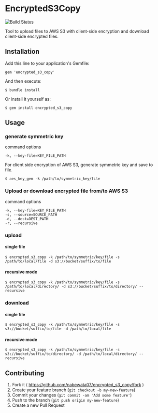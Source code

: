 # EncryptedS3Copy
[![Build Status](https://travis-ci.org/nabewata07/encrypted_s3_copy.svg?branch=master)](https://travis-ci.org/nabewata07/encrypted_s3_copy)

Tool to upload files to AWS S3 with client-side encryption and download client-side encrypted files.

## Installation

Add this line to your application's Gemfile:

    gem 'encrypted_s3_copy'

And then execute:

    $ bundle install

Or install it yourself as:

    $ gem install encrypted_s3_copy

## Usage

### generate symmetric key
command options

    -k, --key-file=KEY_FILE_PATH

For client side encryption of AWS S3, generate symmetric key and save to file.

    $ aes_key_gen -k /path/to/symmetric_key/file

### Upload or download encrypted file from/to AWS S3

command options

    -k, --key-file=KEY_FILE_PATH
    -s, --source=SOURCE_PATH
    -d, --dest=DEST_PATH
    -r, --recursive

### upload
#### single file
    $ encrypted_s3_copy -k /path/to/symmetric/key/file -s /path/to/local/file -d s3://bucket/suffix/to/file
#### recursive mode
    $ encrypted_s3_copy -k /path/to/symmetric/key/file -s /path/to/local/directory/ -d s3://bucket/suffix/to/directory/ --recursive

### download
#### single file
    $ encrypted_s3_copy -k /path/to/symmetric/key/file -s s3://bucket/suffix/to/file -d /path/to/local/file
#### recursive mode
    $ encrypted_s3_copy -k /path/to/symmetric/key/file -s s3://bucket/suffix/to/directory/ -d /path/to/local/directory/ --recursive

## Contributing

1. Fork it ( https://github.com/nabewata07/encrypted_s3_copy/fork )
2. Create your feature branch (`git checkout -b my-new-feature`)
3. Commit your changes (`git commit -am 'Add some feature'`)
4. Push to the branch (`git push origin my-new-feature`)
5. Create a new Pull Request
